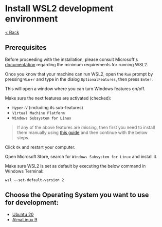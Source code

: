 # Install WSL2 development environment

[< Back](../README.md)

## Prerequisites

Before proceeding with the installation, please consult Microsoft's [documentation](https://learn.microsoft.com/en-us/windows/wsl/install#prerequisites) regarding the minimum requirements for running WSL2.

Once you know that your machine can run WSL2, open the `Run` prompt by pressing `Win`+`r` and type in the dialog `OptionalFeatures`, then press `Enter`.

This will open a window where you can turn Windows features on/off.

Make sure the next features are activated (checked):

- `Hyper-V` (including its sub-features)
- `Virtual Machine Platform`
- `Windows Subsystem for Linux`

> If any of the above features are missing, then first you need to install them manually using [this guide](https://docs.microsoft.com/en-us/windows/wsl/install-manual) and then continue with the below steps.

Click `Ok` and restart your computer.

Open Microsoft Store, search for `Windows Subsystem for Linux` and install it.

Make sure WSL2 is set as default by executing the below command in Windows Terminal:

```shell
wsl --set-default-version 2
```

## Choose the Operating System you want to use for development:

- [Ubuntu 20](os/ubuntu20/README.md)
- [AlmaLinux 9](os/almalinux9/README.md)
